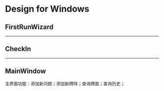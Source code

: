 # Design for Windows

## FirstRunWizard

---

## CheckIn

---

## MainWindow

主界面功能：添加新问题；添加新牌阵；查询牌面；查询历史；
